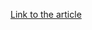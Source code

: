 [Link to the article](https://microsoft.com/security/blog/2020/06/10/misconfigured-kubeflow-workloads-are-a-security-risk/)
